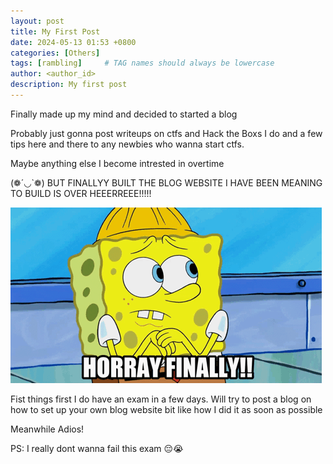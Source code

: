 ```yaml
---
layout: post
title: My First Post
date: 2024-05-13 01:53 +0800
categories: [Others]
tags: [rambling]     # TAG names should always be lowercase
author: <author_id> 
description: My first post 
---
```


Finally made up my mind and decided to started a blog

Probably just gonna post writeups on ctfs and Hack the Boxs I do and a few tips here and there to any newbies who wanna start ctfs.

Maybe anything else I become intrested in overtime

(❁´◡`❁) BUT FINALLYY BUILT THE BLOG WEBSITE I HAVE BEEN MEANING TO BUILD IS OVER HEEERREEE!!!!!

![Spoge Bob gif](/assets/img/spongebob-squarepants.gif)


Fist things first I do have an exam in a few days. Will try to post a blog on how to set up your own blog website bit like how I did it as soon as possible


Meanwhile Adios!

PS: I really dont wanna fail this exam 😔😭
